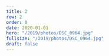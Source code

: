 ```yaml
---
title: 2
row: 2
order: 0
date: 2020-01-01
hero: "/2019/photos/DSC_0964.jpg"
fullsize: "/2019/photos/DSC_0964.jpg"
draft: false
---
```

